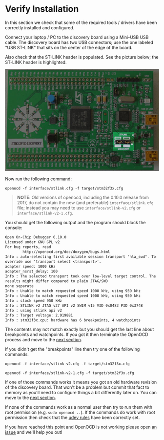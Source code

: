 # Verify Installation

In this section we check that some of the required tools / drivers have been
correctly installed and configured.

Connect your laptop / PC to the discovery board using a Mini-USB USB cable. The
discovery board has two USB connectors; use the one labeled "USB ST-LINK" that
sits on the center of the edge of the board.

Also check that the ST-LINK header is populated. See the picture below; the
ST-LINK header is highlighted.

<p align="center">
<img title="Connected discovery board" src="../../assets/verify.jpeg">
</p>

Now run the following command:

``` console
openocd -f interface/stlink.cfg -f target/stm32f3x.cfg
```

> **NOTE**: Old versions of openocd, including the 0.10.0 release from 2017, do
> not contain the new (and preferable) `interface/stlink.cfg` file; instead you
> may need to use `interface/stlink-v2.cfg` or `interface/stlink-v2-1.cfg`.

You should get the following output and the program should block the console:

``` text
Open On-Chip Debugger 0.10.0
Licensed under GNU GPL v2
For bug reports, read
        http://openocd.org/doc/doxygen/bugs.html
Info : auto-selecting first available session transport "hla_swd". To override use 'transport select <transport>'.
adapter speed: 1000 kHz
adapter_nsrst_delay: 100
Info : The selected transport took over low-level target control. The results might differ compared to plain JTAG/SWD
none separate
Info : Unable to match requested speed 1000 kHz, using 950 kHz
Info : Unable to match requested speed 1000 kHz, using 950 kHz
Info : clock speed 950 kHz
Info : STLINK v2 JTAG v27 API v2 SWIM v15 VID 0x0483 PID 0x374B
Info : using stlink api v2
Info : Target voltage: 2.919881
Info : stm32f3x.cpu: hardware has 6 breakpoints, 4 watchpoints
```

The contents may not match exactly but you should get the last line about
breakpoints and watchpoints. If you got it then terminate the OpenOCD process
and move to the [next section].

[next section]: ../../start/index.md

If you didn't get the "breakpoints" line then try one of the following commands.

``` console
openocd -f interface/stlink-v2.cfg -f target/stm32f3x.cfg
```

``` console
openocd -f interface/stlink-v2-1.cfg -f target/stm32f3x.cfg
```

If one of those commands works it means you got an old hardware revision of the
discovery board. That won't be a problem but commit that fact to memory as
you'll need to configure things a bit differently later on. You can move to the
[next section].

If none of the commands work as a normal user then try to run them with root
permission (e.g. `sudo openocd ..`). If the commands do work with root
permission then check that the [udev rules] have been correctly set.

[udev rules]: linux.md#udev-rules

If you have reached this point and OpenOCD is not working please open [an issue]
and we'll help you out!

[an issue]: https://github.com/rust-embedded/book/issues
